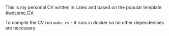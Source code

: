 This is my personal CV written in Latex and based on the popular template [Awesome CV](https://github.com/posquit0/Awesome-CV).

To compile the CV run `make cv` - it runs in docker so no other dependencies are necessary.